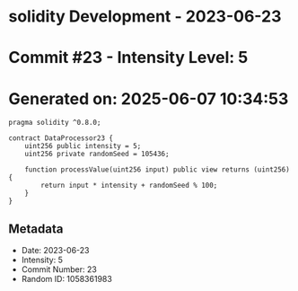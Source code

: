 ﻿# solidity Development - 2023-06-23
# Commit #23 - Intensity Level: 5
# Generated on: 2025-06-07 10:34:53
```solidity
pragma solidity ^0.8.0;

contract DataProcessor23 {
    uint256 public intensity = 5;
    uint256 private randomSeed = 105436;

    function processValue(uint256 input) public view returns (uint256) {
        return input * intensity + randomSeed % 100;
    }
}
```
## Metadata
- Date: 2023-06-23
- Intensity: 5
- Commit Number: 23
- Random ID: 1058361983
